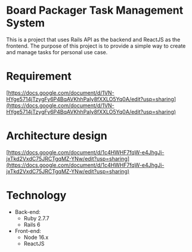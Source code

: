 # Board Packager Task Management System
This is a project that uses Rails API as the backend and ReactJS as the frontend. The purpose of this project is to provide a simple way to create and manage tasks for personal use case.

# Requirement

[https://docs.google.com/document/d/1VN-HYge5714jTzygFy6P4BqAVKhhPaIy8fXXLO5Yq0A/edit?usp=sharing](https://docs.google.com/document/d/1VN-HYge5714jTzygFy6P4BqAVKhhPaIy8fXXLO5Yq0A/edit?usp=sharing)

# Architecture design
[https://docs.google.com/document/d/1c4HWHF7fqW-e4JhgJi-jxTkd2VxdC75JRCTgqMZ-YNw/edit?usp=sharing](https://docs.google.com/document/d/1c4HWHF7fqW-e4JhgJi-jxTkd2VxdC75JRCTgqMZ-YNw/edit?usp=sharing)


# Technology
- Back-end: 
  + Ruby 2.7.7
  + Rails 6
- Front-end:
  + Node 16.x
  + ReactJS


